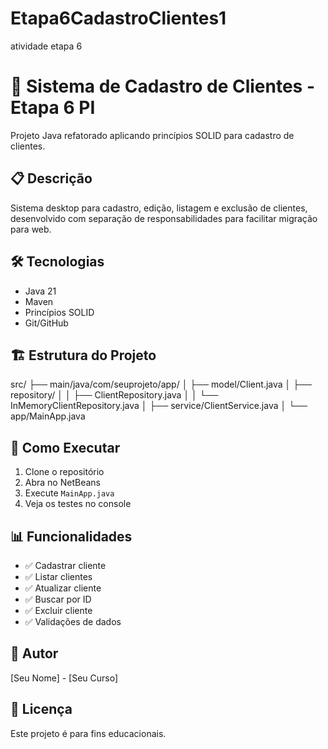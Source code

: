 # Etapa6CadastroClientes1
atividade etapa 6
# 🏪 Sistema de Cadastro de Clientes - Etapa 6 PI

Projeto Java refatorado aplicando princípios SOLID para cadastro de clientes.

## 📋 Descrição
Sistema desktop para cadastro, edição, listagem e exclusão de clientes, desenvolvido com separação de responsabilidades para facilitar migração para web.

## 🛠️ Tecnologias
- Java 21
- Maven
- Princípios SOLID
- Git/GitHub

## 🏗️ Estrutura do Projeto
src/
├── main/java/com/seuprojeto/app/
│ ├── model/Client.java
│ ├── repository/
│ │ ├── ClientRepository.java
│ │ └── InMemoryClientRepository.java
│ ├── service/ClientService.java
│ └── app/MainApp.java


## 🚀 Como Executar
1. Clone o repositório
2. Abra no NetBeans
3. Execute `MainApp.java`
4. Veja os testes no console

## 📊 Funcionalidades
- ✅ Cadastrar cliente
- ✅ Listar clientes  
- ✅ Atualizar cliente
- ✅ Buscar por ID
- ✅ Excluir cliente
- ✅ Validações de dados

## 👤 Autor
[Seu Nome] - [Seu Curso]

## 📝 Licença
Este projeto é para fins educacionais.
